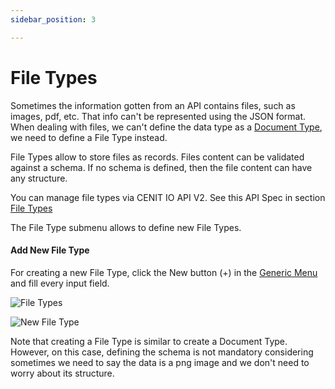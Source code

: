 ```yaml
---
sidebar_position: 3

---
```


# File Types

Sometimes the information gotten from an API contains files, such as images, pdf, etc. That info can't be represented using the JSON format.  When dealing with files, we can't define the data type as a [Document Type](data/document_types.md),  we need to define a File Type instead.

File Types allow to store files as records. Files content can be validated against a schema. If no schema is defined, then the file content can have any structure.

You can manage file types via CENIT IO API V2. See this API Spec in section [File Types](https://cenit-io.github.io/api-v2-specs/#tag/File-Types)

The File Type submenu allows to define new File Types.

#### Add New File Type

For creating a new File Type, click the New button (+) in the [Generic Menu](generic/generic_menu_options_.md) and fill every input field.

![File Types](https://user-images.githubusercontent.com/99367633/160861178-cacebc38-c334-4871-be0f-25d4423eadc1.png)

![New File Type](https://user-images.githubusercontent.com/99367633/160861745-a9c6e9bd-801a-44de-ad04-17ed3439cfde.png)

Note that creating a File Type is similar to create a Document Type. However, on this case, defining the schema is not mandatory considering sometimes we need to say the data is a png image and we don't need to worry about its structure.